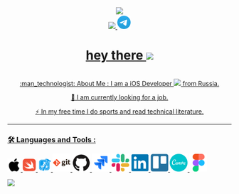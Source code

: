      
<div id="header" align="center">
  <img src="https://media.giphy.com/media/R03zWv5p1oNSQd91EP/giphy.gif" width="185"/>
      
</div>
  
 <div id="badges" align="center">
 <a href="https://www.linkedin.com/in/alexanderkosyakov/">
  <img src="https://img.shields.io/badge/LinkedIn-blue?logo=linkedin&logoColor=white&style=for-the-badge"/>
  <a href="https://t.me/AlexanderKosyakov">
  <img src="https://github.com/badges/shields/blob/master/logo/telegram.svg" title="Telegramm" **alt="Git" width="30" height="30"/>         
</div>
<div id="cs" align="center">
<h1>
  hey there
  <img src="https://media.giphy.com/media/hvRJCLFzcasrR4ia7z/giphy.gif" width="30px"/>
</h1>
<img>         
  <div align="centre">
   :man_technologist: About Me :                                                                                 
I am a iOS Developer <img src="https://media.giphy.com/media/WUlplcMpOCEmTGBtBW/giphy.gif" width="30"> from Russia.
                                                                                                     
  :telescope:           I am currently looking for a job.

 :zap: In my free time I do sports and read technical literature.  
 <div align="left">
                  
---

### :hammer_and_wrench: Languages and Tools :
              
 <div align="left">
  <img src="https://github.com/devicons/devicon/blob/master/icons/apple/apple-original.svg" title="Git" **alt="Git" width="30" height="30"/>                      <img src="https://github.com/devicons/devicon/blob/master/icons/swift/swift-original.svg    " title="Git" **alt="Git" width="30" height="30"/>              <img src="https://github.com/devicons/devicon/blob/master/icons/xcode/xcode-plain.svg " title="Git" **alt="Git" width="30" height="30"/>                                                        
  <img src="https://github.com/devicons/devicon/blob/master/icons/git/git-original-wordmark.svg" title="Git" **alt="Git" width="40" height="40"/>
    <img src="https://github.com/devicons/devicon/blob/master/icons/github/github-original.svg" title="Git" **alt="Git" width="40" height="40"/>               <img src="https://github.com/devicons/devicon/blob/master/icons/jira/jira-original.svg  " title="Git" **alt="Git" width="40" height="40"/>                  <img src="https://github.com/devicons/devicon/blob/master/icons/slack/slack-original.svg " title="Git" **alt="Git" width="40" height="40"/>   
    <img src="https://github.com/devicons/devicon/blob/master/icons/linkedin/linkedin-original.svg   " title="Git" **alt="Git" width="40" height="40"/>            <img src="https://github.com/devicons/devicon/blob/master/icons/trello/trello-plain.svg" title="Git" **alt="Git" width="40" height="40"/>                                                                       
   <img src="https://github.com/devicons/devicon/blob/master/icons/canva/canva-original.svg" title="Git" **alt="Git" width="40" height="40"/> 
    <img src="https://github.com/devicons/devicon/blob/master/icons/figma/figma-original.svg " title="Git" **alt="Git" width="40" height="40"/> 
      <div>   
            
            
<img src="https://github-readme-stats.vercel.app/api?username=gOwERkrd&include_all_commits=true&count_private=tru&bg_color=10,2c2c36,5271FF&title_color=fff&text_color=fff"><br>
       
       
<!-- BLOG-POST-LIST:START -->
<!-- BLOG-POST-LIST:END -->                                                                                                                                    
                                                                                                              
                          
